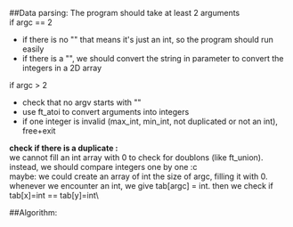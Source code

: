 ##Data parsing:
The program should take at least 2 arguments\
if argc == 2
 - if there is no "" that means it's just an int, so the program should run easily
 - if there is a "", we should convert the string in parameter to convert the integers in a 2D array

if argc > 2
 - check that no argv starts with ""
 - use ft_atoi to convert arguments into integers
 - if one integer is invalid (max_int, min_int, not duplicated or not an int), free+exit

**check if there is a duplicate :**\
we cannot fill an int array with 0 to check for doublons (like ft_union). instead, we should compare integers one by one :c\
maybe: we could create an array of int the size of argc, filling it with 0. whenever we encounter an int, we give tab[argc] = int. then we check if tab[x]=int == tab[y]=int\

##Algorithm:
